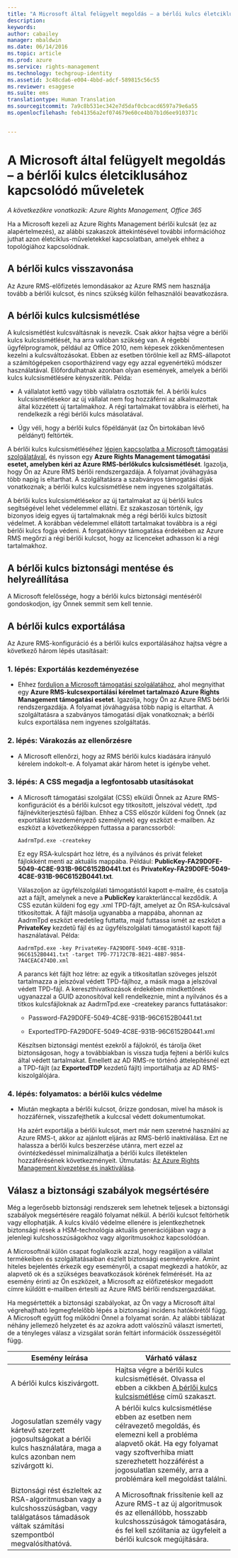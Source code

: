```yaml
---
title: "A Microsoft által felügyelt megoldás – a bérlői kulcs életciklusához kapcsolódó műveletek | Azure RMS"
description: 
keywords: 
author: cabailey
manager: mbaldwin
ms.date: 06/14/2016
ms.topic: article
ms.prod: azure
ms.service: rights-management
ms.technology: techgroup-identity
ms.assetid: 3c48cda6-e004-4bbd-adcf-589815c56c55
ms.reviewer: esaggese
ms.suite: ems
translationtype: Human Translation
ms.sourcegitcommit: 7a9c8b531ec342e7d5daf0cbcacd6597a79e6a55
ms.openlocfilehash: feb41356a2ef074679e60ce4bb7b1d6ee910371c


---
```



# A Microsoft által felügyelt megoldás – a bérlői kulcs életciklusához kapcsolódó műveletek

*A következőkre vonatkozik: Azure Rights Management, Office 365*

Ha a Microsoft kezeli az Azure Rights Management bérlői kulcsát (ez az alapértelmezés), az alábbi szakaszok áttekintésével további információhoz juthat azon életciklus-műveletekkel kapcsolatban, amelyek ehhez a topológiához kapcsolódnak.

## A bérlői kulcs visszavonása
Az Azure RMS-előfizetés lemondásakor az Azure RMS nem használja tovább a bérlői kulcsot, és nincs szükség külön felhasználói beavatkozásra.

## A bérlői kulcs kulcsismétlése
A kulcsismétlést kulcsváltásnak is nevezik. Csak akkor hajtsa végre a bérlői kulcs kulcsismétlését, ha arra valóban szükség van. A régebbi ügyfélprogramok, például az Office 2010, nem képesek zökkenőmentesen kezelni a kulcsváltozásokat. Ebben az esetben törölnie kell az RMS-állapotot a számítógépeken csoportházirend vagy egy azzal egyenértékű módszer használatával. Előfordulhatnak azonban olyan események, amelyek a bérlői kulcs kulcsismétlésére kényszerítik. Példa:

-   A vállalatot kettő vagy több vállalatra osztották fel. A bérlői kulcs kulcsismétlésekor az új vállalat nem fog hozzáférni az alkalmazottak által közzétett új tartalmakhoz. A régi tartalmakat továbbra is elérheti, ha rendelkezik a régi bérlői kulcs másolatával.

-   Úgy véli, hogy a bérlői kulcs főpéldányát (az Ön birtokában lévő példányt) feltörték.

A bérlői kulcs kulcsismétléséhez [lépjen kapcsolatba a Microsoft támogatási szolgálatával](../get-started/information-support.md#to-contact-microsoft-support), és nyisson egy **Azure Rights Management támogatási esetet, amelyben kéri az Azure RMS-bérlőkulcs kulcsismétlését**. Igazolja, hogy Ön az Azure RMS bérlői rendszergazdája. A folyamat jóváhagyása több napig is eltarthat. A szolgáltatásra a szabványos támogatási díjak vonatkoznak; a bérlői kulcs kulcsismétlése nem ingyenes szolgáltatás.

A bérlői kulcs kulcsismétlésekor az új tartalmakat az új bérlői kulcs segítségével lehet védelemmel ellátni. Ez szakaszosan történik, így bizonyos ideig egyes új tartalmaknak még a régi bérlői kulcs biztosít védelmet. A korábban védelemmel ellátott tartalmakat továbbra is a régi bérlői kulcs fogja védeni. A forgatókönyv támogatása érdekében az Azure RMS megőrzi a régi bérlői kulcsot, hogy az licenceket adhasson ki a régi tartalmakhoz.

## A bérlői kulcs biztonsági mentése és helyreállítása
A Microsoft felelőssége, hogy a bérlői kulcs biztonsági mentéséről gondoskodjon, így Önnek semmit sem kell tennie.

## A bérlői kulcs exportálása
Az Azure RMS-konfiguráció és a bérlői kulcs exportálásához hajtsa végre a következő három lépés utasításait:

### 1. lépés: Exportálás kezdeményezése

-   Ehhez [forduljon a Microsoft támogatási szolgálatához](../get-started/information-support.md#to-contact-microsoft-support), ahol megnyithat egy **Azure RMS-kulcsexportálási kérelmet tartalmazó Azure Rights Management támogatási esetet**. Igazolja, hogy Ön az Azure RMS bérlői rendszergazdája. A folyamat jóváhagyása több napig is eltarthat. A szolgáltatásra a szabványos támogatási díjak vonatkoznak; a bérlői kulcs exportálása nem ingyenes szolgáltatás.

### 2. lépés: Várakozás az ellenőrzésre

-   A Microsoft ellenőrzi, hogy az RMS bérlői kulcs kiadására irányuló kérelem indokolt-e. A folyamat akár három hetet is igénybe vehet.

### 3. lépés: A CSS megadja a legfontosabb utasításokat

-   A Microsoft támogatási szolgálat (CSS) elküldi Önnek az Azure RMS-konfigurációt és a bérlői kulcsot egy titkosított, jelszóval védett, .tpd fájlnévkiterjesztésű fájlban. Ehhez a CSS először küldeni fog Önnek (az exportálást kezdeményező személynek) egy eszközt e-mailben. Az eszközt a következőképpen futtassa a parancssorból:

    ```
    AadrmTpd.exe -createkey
    ```
    Ez egy RSA-kulcspárt hoz létre, és a nyilvános és privát feleket fájlokként menti az aktuális mappába. Például: **PublicKey-FA29D0FE-5049-4C8E-931B-96C6152B0441.txt** és **PrivateKey-FA29D0FE-5049-4C8E-931B-96C6152B0441.txt**.

    Válaszoljon az ügyfélszolgálati támogatástól kapott e-mailre, és csatolja azt a fájlt, amelynek a neve a **PublicKey** karakterlánccal kezdődik. A CSS ezután küldeni fog egy .xml TPD-fájlt, amelyet az Ön RSA-kulcsával titkosítottak. A fájlt másolja ugyanabba a mappába, ahonnan az AadrmTpd eszközt eredetileg futtatta, majd futtassa ismét az eszközt a **PrivateKey** kezdetű fájl és az ügyfélszolgálati támogatástól kapott fájl használatával. Példa:

    ```
    AadrmTpd.exe -key PrivateKey-FA29D0FE-5049-4C8E-931B-96C6152B0441.txt -target TPD-77172C7B-8E21-48B7-9854-7A4CEAC474D0.xml
    ```
    A parancs két fájlt hoz létre: az egyik a titkosítatlan szöveges jelszót tartalmazza a jelszóval védett TPD-fájlhoz, a másik maga a jelszóval védett TPD-fájl. A kereszthivatkozások érdekében mindkettőnek ugyanazzal a GUID azonosítóval kell rendelkeznie, mint a nyilvános és a titkos kulcsfájloknak az AadrmTpd.exe -createkey parancs futtatásakor:

    -   Password-FA29D0FE-5049-4C8E-931B-96C6152B0441.txt

    -   ExportedTPD-FA29D0FE-5049-4C8E-931B-96C6152B0441.xml

    Készítsen biztonsági mentést ezekről a fájlokról, és tárolja őket biztonságosan, hogy a továbbiakban is vissza tudja fejteni a bérlői kulcs által védett tartalmakat. Emellett az AD RMS-re történő áttelepítésnél ezt a TPD-fájlt (az **ExportedTDP** kezdetű fájlt) importálhatja az AD RMS-kiszolgálójára.

### 4. lépés: folyamatos: a bérlői kulcs védelme

-   Miután megkapta a bérlői kulcsot, őrizze gondosan, mivel ha mások is hozzáférnek, visszafejthetik a kulccsal védett dokumentumokat.

    Ha azért exportálja a bérlői kulcsot, mert már nem szeretné használni az Azure RMS-t, akkor az ajánlott eljárás az RMS-bérlő inaktiválása. Ezt ne halassza a bérlői kulcs beszerzése utánra, mert ezzel az óvintézkedéssel minimalizálhatja a bérlői kulcs illetéktelen hozzáférésének következményeit. Útmutatás: [Az Azure Rights Management kivezetése és inaktiválása](decommission-deactivate.md).

## Válasz a biztonsági szabályok megsértésére
Még a legerősebb biztonsági rendszerek sem lehetnek teljesek a biztonsági szabályok megsértésére reagáló folyamat nélkül. A bérlői kulcsot feltörhetik vagy ellophatják. A kulcs kiváló védelme ellenére is jelentkezhetnek biztonsági rések a HSM-technológia aktuális generációjában vagy a jelenlegi kulcshosszúságokhoz vagy algoritmusokhoz kapcsolódóan.

A Microsoftnál külön csapat foglalkozik azzal, hogy reagáljon a vállalat termékeiben és szolgáltatásaiban észlelt biztonsági eseményekre. Amint hiteles bejelentés érkezik egy eseményről, a csapat megkezdi a hatókör, az alapvető ok és a szükséges beavatkozások körének felmérését. Ha az esemény érinti az Ön eszközeit, a Microsoft az előfizetéskor megadott címre küldött e-mailben értesíti az Azure RMS bérlői rendszergazdákat.

Ha megsértették a biztonsági szabályokat, az Ön vagy a Microsoft által végrehajtható legmegfelelőbb lépés a biztonsági incidens hatókörétől függ. A Microsoft együtt fog működni Önnel a folyamat során. Az alábbi táblázat néhány jellemező helyzetet és az azokra adott valószínű választ ismerteti, de a tényleges válasz a vizsgálat során feltárt információk összességétől függ.

|Esemény leírása|Várható válasz|
|------------------------|-------------------|
|A bérlői kulcs kiszivárgott.|Hajtsa végre a bérlői kulcs kulcsismétlését. Olvassa el ebben a cikkben [A bérlői kulcs kulcsismétlése](operations-microsoft-managed-tenant-key.md#re-key-your-tenant-key) című szakaszt.|
|Jogosulatlan személy vagy kártevő szerzett jogosultságokat a bérlői kulcs használatára, maga a kulcs azonban nem szivárgott ki.|A bérlői kulcs kulcsismétlése ebben az esetben nem célravezető megoldás, és elemezni kell a probléma alapvető okát. Ha egy folyamat vagy szoftverhiba miatt szerezhetett hozzáférést a jogosulatlan személy, arra a problémára kell megoldást találni.|
|Biztonsági rést észleltek az RSA-algoritmusban vagy a kulcshosszúságban, vagy találgatásos támadások váltak számítási szempontból megvalósíthatóvá.|A Microsoftnak frissítenie kell az Azure RMS-t az új algoritmusok és az ellenállóbb, hosszabb kulcshosszúságok támogatására, és fel kell szólítania az ügyfeleit a bérlői kulcsok megújítására.|





<!--HONumber=Jun16_HO4-->


